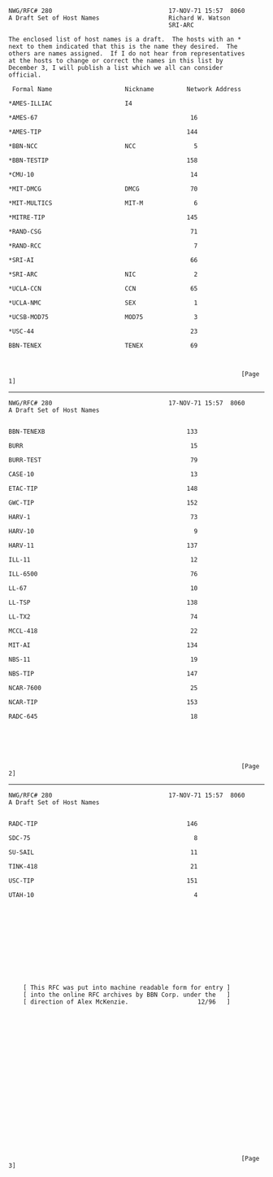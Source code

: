     NWG/RFC# 280                                17-NOV-71 15:57  8060
    A Draft Set of Host Names                   Richard W. Watson
                                                SRI-ARC

    The enclosed list of host names is a draft.  The hosts with an *
    next to them indicated that this is the name they desired.  The
    others are names assigned.  If I do not hear from representatives
    at the hosts to change or correct the names in this list by
    December 3, I will publish a list which we all can consider
    official.

     Formal Name                    Nickname         Network Address

    *AMES-ILLIAC                    I4

    *AMES-67                                          16

    *AMES-TIP                                        144

    *BBN-NCC                        NCC                5

    *BBN-TESTIP                                      158

    *CMU-10                                           14

    *MIT-DMCG                       DMCG              70

    *MIT-MULTICS                    MIT-M              6

    *MITRE-TIP                                       145

    *RAND-CSG                                         71

    *RAND-RCC                                          7

    *SRI-AI                                           66

    *SRI-ARC                        NIC                2

    *UCLA-CCN                       CCN               65

    *UCLA-NMC                       SEX                1

    *UCSB-MOD75                     MOD75              3

    *USC-44                                           23

    BBN-TENEX                       TENEX             69



                                                                    [Page 1]

------------------------------------------------------------------------

``` newpage
NWG/RFC# 280                                17-NOV-71 15:57  8060
A Draft Set of Host Names


BBN-TENEXB                                       133

BURR                                              15

BURR-TEST                                         79

CASE-10                                           13

ETAC-TIP                                         148

GWC-TIP                                          152

HARV-1                                            73

HARV-10                                            9

HARV-11                                          137

ILL-11                                            12

ILL-6500                                          76

LL-67                                             10

LL-TSP                                           138

LL-TX2                                            74

MCCL-418                                          22

MIT-AI                                           134

NBS-11                                            19

NBS-TIP                                          147

NCAR-7600                                         25

NCAR-TIP                                         153

RADC-645                                          18






                                                                [Page 2]
```

------------------------------------------------------------------------

``` newpage
NWG/RFC# 280                                17-NOV-71 15:57  8060
A Draft Set of Host Names


RADC-TIP                                         146

SDC-75                                             8

SU-SAIL                                           11

TINK-418                                          21

USC-TIP                                          151

UTAH-10                                            4












    [ This RFC was put into machine readable form for entry ]
    [ into the online RFC archives by BBN Corp. under the   ]
    [ direction of Alex McKenzie.                   12/96   ]





















                                                                [Page 3]
```
